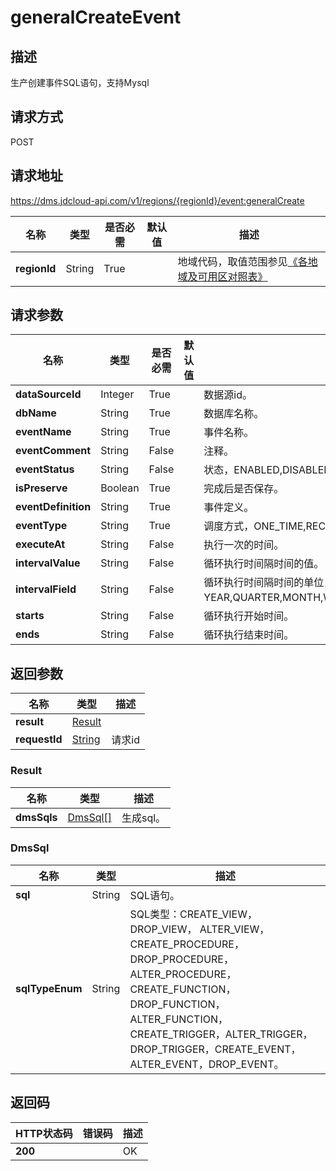 # generalCreateEvent


## 描述
生产创建事件SQL语句，支持Mysql

## 请求方式
POST

## 请求地址
https://dms.jdcloud-api.com/v1/regions/{regionId}/event:generalCreate

|名称|类型|是否必需|默认值|描述|
|---|---|---|---|---|
|**regionId**|String|True| |地域代码，取值范围参见[《各地域及可用区对照表》](../Enum-Definitions/Regions-AZ.md)|

## 请求参数
|名称|类型|是否必需|默认值|描述|
|---|---|---|---|---|
|**dataSourceId**|Integer|True| |数据源id。|
|**dbName**|String|True| |数据库名称。|
|**eventName**|String|True| |事件名称。|
|**eventComment**|String|False| |注释。|
|**eventStatus**|String|False| |状态，ENABLED,DISABLED, SLAVESIDE_DISABLED。|
|**isPreserve**|Boolean|True| |完成后是否保存。|
|**eventDefinition**|String|True| |事件定义。|
|**eventType**|String|True| |调度方式，ONE_TIME,RECURRING。|
|**executeAt**|String|False| |执行一次的时间。|
|**intervalValue**|String|False| |循环执行时间隔时间的值。|
|**intervalField**|String|False| |循环执行时间隔时间的单位，YEAR,QUARTER,MONTH,WEEK,DAY,HOUR,MINUTE,SECOND,YEAR_MONTH,DAY_HOUR,DAY_MINUTE,DAY_SECOND,HOUR_MINUTE,HOUR_SECOND,MINUTE_SECOND。|
|**starts**|String|False| |循环执行开始时间。|
|**ends**|String|False| |循环执行结束时间。|


## 返回参数
|名称|类型|描述|
|---|---|---|
|**result**|[Result](#result)| |
|**requestId**|[String](#result)|请求id|

### <div id="Result">Result</div>
|名称|类型|描述|
|---|---|---|
|**dmsSqls**|[DmsSql[]](#dmssql)|生成sql。|
### <div id="DmsSql">DmsSql</div>
|名称|类型|描述|
|---|---|---|
|**sql**|String|SQL语句。|
|**sqlTypeEnum**|String|SQL类型：CREATE_VIEW，DROP_VIEW， ALTER_VIEW，CREATE_PROCEDURE，DROP_PROCEDURE， ALTER_PROCEDURE，CREATE_FUNCTION，DROP_FUNCTION， ALTER_FUNCTION，CREATE_TRIGGER，ALTER_TRIGGER，DROP_TRIGGER，CREATE_EVENT，ALTER_EVENT，DROP_EVENT。|

## 返回码
|HTTP状态码|错误码|描述|
|---|---|---|
|**200**||OK|
